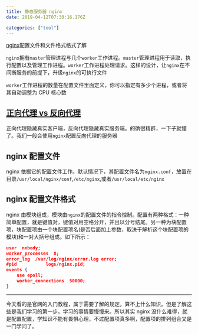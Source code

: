 ```yaml
---
title: 静态服务器 nginx
date: 2019-04-12T07:30:16.176Z

categories: ["tool"]
---
```

[nginx](http://nginx.org/en/docs/beginners_guide.html)配置文件和文件格式格式了解

`nginx`拥有`master`管理进程与几个`worker`工作进程。`master`管理进程用于读取，执行配置以及管理工作进程。`worker`工作进程处理请求。这样的设计，让`nginx`在不间断服务的前提下，升级`nginx`的可执行文件

`worker`工作进程的数量在配置文件里面定义，你可以指定有多少个进程，或者将其自动调整为 CPU 核心数

## [正向代理 vs 反向代理](https://www.zhihu.com/question/24723688/answer/148017358)

正向代理隐藏真实客户端，反向代理隐藏真实服务端。的确很精辟，一下子就懂了。我们一般会使用`nginx`配置反向代理的服务器

## nginx 配置文件

nginx 依据它的配置文件工作。默认情况下，其配置文件名为`nginx.conf`，放置在目录`/usr/local/nginx/conf`,`/etc/nginx`,或者`/usr/local/etc/nginx`

## nginx 配置文件格式

nginx 由模块组成，模块由`nginx`的配置文件的指令控制。配置有两种格式：一种简单配置，就是键值对，键值对用空格分开，并且以分号结尾。另一种为块配置项，块配置项由一个块配置项名(是否后面加上参数，取决于解析这个块配置项的模块)和一对大括号组成。如下所示：

```json
user  nobody;
worker_processes  8;
error_log  /var/log/nginx/error.log error;
#pid           logs/nginx.pid;
events {
    use epoll;
    worker_connections  50000;
}
```

---

今天看的是官网的入门教程，属于需要了解的规定。算不上什么知识。但是了解这些是我们学习的第一步。学习的事情要慢慢来。所以其实 nginx 没什么难得，就是配置配置，学知识不能有畏惧心理，不过配置项真多啊，配置项的排列组合又是一门学问了。
